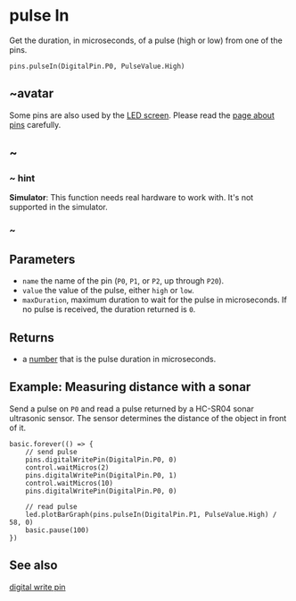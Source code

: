 # pulse In

Get the duration, in microseconds, of a pulse (high or low) from one of the pins.

```sig
pins.pulseIn(DigitalPin.P0, PulseValue.High)
```

## ~avatar

Some pins are also used by the [LED screen](/device/screen).
Please read the [page about pins](/device/pins) carefully.

## ~

### ~ hint

**Simulator**: This function needs real hardware to work with. It's not supported in the simulator.

### ~

## Parameters

* ``name`` the name of the pin (``P0``, ``P1``, or ``P2``, up through ``P20``).
* ``value`` the value of the pulse, either ``high`` or ``low``.
* ``maxDuration``, maximum duration to wait for the pulse in microseconds. If no pulse is received, the duration returned is `0`.

## Returns

* a [number](/types/number) that is the pulse duration in microseconds.

## Example: Measuring distance with a sonar

Send a pulse on ``P0`` and read a pulse returned by a HC-SR04 sonar ultrasonic sensor. The sensor determines the distance of the object in front of it.

```blocks
basic.forever(() => {
    // send pulse
    pins.digitalWritePin(DigitalPin.P0, 0)
    control.waitMicros(2)
    pins.digitalWritePin(DigitalPin.P0, 1)
    control.waitMicros(10)
    pins.digitalWritePin(DigitalPin.P0, 0)

    // read pulse
    led.plotBarGraph(pins.pulseIn(DigitalPin.P1, PulseValue.High) / 58, 0)
    basic.pause(100)
})
```

## See also

[digital write pin](/makecode-blockeditor/reference/pins/digital-write-pin)
